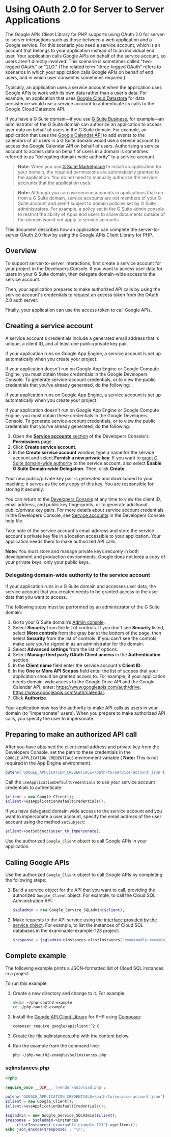 # Using OAuth 2.0 for Server to Server Applications

The Google APIs Client Library for PHP supports using OAuth 2.0 for server-to-server interactions such as those between a web application and a Google service. For this scenario you need a service account, which is an account that belongs to your application instead of to an individual end user. Your application calls Google APIs on behalf of the service account, so users aren't directly involved. This scenario is sometimes called "two-legged OAuth," or "2LO." (The related term "three-legged OAuth" refers to scenarios in which your application calls Google APIs on behalf of end users, and in which user consent is sometimes required.)

Typically, an application uses a service account when the application uses Google APIs to work with its own data rather than a user's data. For example, an application that uses [Google Cloud Datastore](https://cloud.google.com/datastore/) for data persistence would use a service account to authenticate its calls to the Google Cloud Datastore API.

If you have a G Suite domain—if you use [G Suite Business](https://gsuite.google.com), for example—an administrator of the G Suite domain can authorize an application to access user data on behalf of users in the G Suite domain. For example, an application that uses the [Google Calendar API](https://developers.google.com/google-apps/calendar/) to add events to the calendars of all users in a G Suite domain would use a service account to access the Google Calendar API on behalf of users. Authorizing a service account to access data on behalf of users in a domain is sometimes referred to as "delegating domain-wide authority" to a service account.

> **Note:** When you use [G Suite Marketplace](https://www.google.com/enterprise/marketplace/) to install an application for your domain, the required permissions are automatically granted to the application. You do not need to manually authorize the service accounts that the application uses.

> **Note:** Although you can use service accounts in applications that run from a G Suite domain, service accounts are not members of your G Suite account and aren't subject to domain policies set by G Suite administrators. For example, a policy set in the G Suite admin console to restrict the ability of Apps end users to share documents outside of the domain would not apply to service accounts.

This document describes how an application can complete the server-to-server OAuth 2.0 flow by using the Google APIs Client Library for PHP.

## Overview

To support server-to-server interactions, first create a service account for your project in the Developers Console. If you want to access user data for users in your G Suite domain, then delegate domain-wide access to the service account.

Then, your application prepares to make authorized API calls by using the service account's credentials to request an access token from the OAuth 2.0 auth server.

Finally, your application can use the access token to call Google APIs.

## Creating a service account

A service account's credentials include a generated email address that is unique, a client ID, and at least one public/private key pair.

If your application runs on Google App Engine, a service account is set up automatically when you create your project.

If your application doesn't run on Google App Engine or Google Compute Engine, you must obtain these credentials in the Google Developers Console. To generate service-account credentials, or to view the public credentials that you've already generated, do the following:

If your application runs on Google App Engine, a service account is set up automatically when you create your project.

If your application doesn't run on Google App Engine or Google Compute Engine, you must obtain these credentials in the Google Developers Console. To generate service-account credentials, or to view the public credentials that you've already generated, do the following:

1.  Open the [**Service accounts** section](https://console.developers.google.com/permissions/serviceaccounts?project=_) of the Developers Console's **Permissions** page.
2.  Click **Create service account**.
3.  In the **Create service account** window, type a name for the service account and select **Furnish a new private key**. If you want to [grant G Suite domain-wide authority](https://developers.google.com/identity/protocols/OAuth2ServiceAccount#delegatingauthority) to the service account, also select **Enable G Suite Domain-wide Delegation**. Then, click **Create**.

Your new public/private key pair is generated and downloaded to your machine; it serves as the only copy of this key. You are responsible for storing it securely.

You can return to the [Developers Console](https://console.developers.google.com/) at any time to view the client ID, email address, and public key fingerprints, or to generate additional public/private key pairs. For more details about service account credentials in the Developers Console, see [Service accounts](https://developers.google.com/console/help/service-accounts) in the Developers Console help file.

Take note of the service account's email address and store the service account's private key file in a location accessible to your application. Your application needs them to make authorized API calls.

**Note:** You must store and manage private keys securely in both development and production environments. Google does not keep a copy of your private keys, only your public keys.

### Delegating domain-wide authority to the service account

If your application runs in a G Suite domain and accesses user data, the service account that you created needs to be granted access to the user data that you want to access.

The following steps must be performed by an administrator of the G Suite domain:

1.  Go to your G Suite domain’s [Admin console](http://admin.google.com).
2.  Select **Security** from the list of controls. If you don't see **Security** listed, select **More controls** from the gray bar at the bottom of the page, then select **Security** from the list of controls. If you can't see the controls, make sure you're signed in as an administrator for the domain.
3.  Select **Advanced settings** from the list of options.
4.  Select **Manage third party OAuth Client access** in the **Authentication** section.
5.  In the **Client name** field enter the service account's **Client ID**.
6.  In the **One or More API Scopes** field enter the list of scopes that your application should be granted access to. For example, if your application needs domain-wide access to the Google Drive API and the Google Calendar API, enter: https://www.googleapis.com/auth/drive, https://www.googleapis.com/auth/calendar.
7.  Click **Authorize**.

Your application now has the authority to make API calls as users in your domain (to "impersonate" users). When you prepare to make authorized API calls, you specify the user to impersonate.

[](#top_of_page)Preparing to make an authorized API call
--------------------------------------------------------

After you have obtained the client email address and private key from the Developers Console, set the path to these credentials in the `GOOGLE_APPLICATION_CREDENTIALS` environment variable ( **Note:** This is not required in the App Engine environment):

```php
putenv('GOOGLE_APPLICATION_CREDENTIALS=/path/to/service-account.json');
```

Call the `useApplicationDefaultCredentials` to use your service account credentials to authenticate:

```php
$client = new Google_Client();
$client->useApplicationDefaultCredentials();
```

If you have delegated domain-wide access to the service account and you want to impersonate a user account, specify the email address of the user account using the method `setSubject`:

```php
$client->setSubject($user_to_impersonate);
```

Use the authorized `Google_Client` object to call Google APIs in your application.

## Calling Google APIs

Use the authorized `Google_Client` object to call Google APIs by completing the following steps:

1.  Build a service object for the API that you want to call, providing the authorized `Google_Client` object. For example, to call the Cloud SQL Administration API:

    ```php
    $sqladmin = new Google_Service_SQLAdmin($client);
    ```

2.  Make requests to the API service using the [interface provided by the service object](https://github.com/googleapis/google-api-php-client/blob/master/docs/start.md#build-the-service-object). For example, to list the instances of Cloud SQL databases in the examinable-example-123 project:

    ```php
    $response = $sqladmin->instances->listInstances('examinable-example-123')->getItems();
    ```

## Complete example

The following example prints a JSON-formatted list of Cloud SQL instances in a project.

To run this example:

1.  Create a new directory and change to it. For example:

    ```sh
    mkdir ~/php-oauth2-example
    cd ~/php-oauth2-example
    ```

2.  Install the [Google API Client Library](https://github.com/google/google-api-php-client) for PHP using [Composer](https://getcomposer.org):

    ```sh
    composer require google/apiclient:^2.0
    ```

3.  Create the file sqlinstances.php with the content below.
4.  Run the example from the command line:

    ```
    php ~/php-oauth2-example/sqlinstances.php
    ```

### sqlinstances.php

```php
<?php

require_once __DIR__.'/vendor/autoload.php';

putenv('GOOGLE_APPLICATION_CREDENTIALS=/path/to/service-account.json');
$client = new Google_Client();
$client->useApplicationDefaultCredentials();

$sqladmin = new Google_Service_SQLAdmin($client);
$response = $sqladmin->instances
    ->listInstances('examinable-example-123')->getItems();
echo json_encode($response) . "\n";
```
